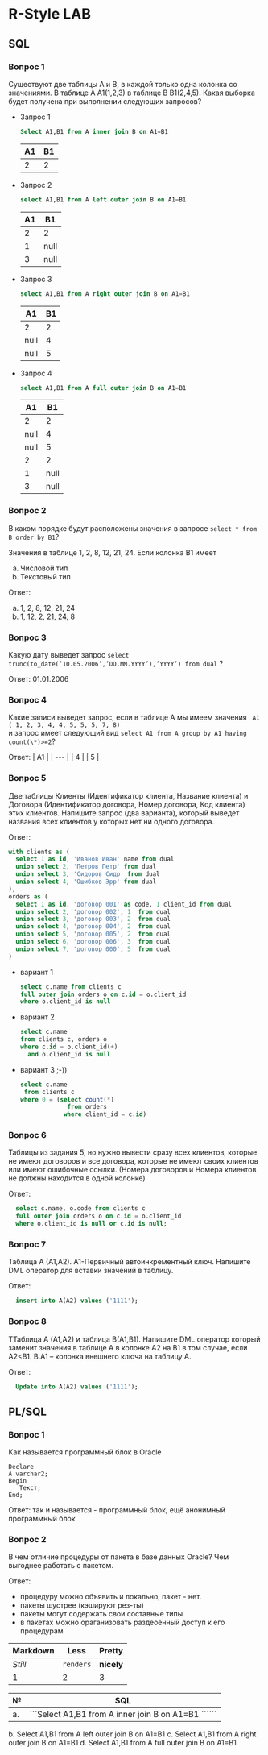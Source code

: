 # R-Style LAB

## SQL 

### Вопрос 1
Существуют две таблицы А и B, в каждой только одна колонка cо значениями. 
В таблице А A1(1,2,3) в таблице B B1(2,4,5). 
Какая выборка будет получена при выполнении следующих запросов? 
* Запрос 1
  ```sql 
  Select A1,B1 from A inner join B on A1=B1
  ```
  | A1 | B1 |
  | --- | --- |
  | 2 | 2 |
  
* Запрос 2
  ```sql 
  select A1,B1 from A left outer join B on A1=B1
  ```
  | A1 | B1 |
  | --- | --- |
  | 2 | 2 |
  | 1 | null |
  | 3 | null |
* Запрос 3
  ```sql 
  select A1,B1 from A right outer join B on A1=B1
  ```
  | A1 | B1 |
  | --- | --- |
  | 2 | 2 |
  | null | 4 |
  | null | 5 |
* Запрос 4
  ```sql 
  select A1,B1 from A full outer join B on A1=B1
  ```
  | A1 | B1 |
  | --- | --- |
  | 2 | 2 |
  | null | 4 |
  | null | 5 |
  | 2 | 2 |
  | 1 | null |
  | 3 | null |
  

### Вопрос 2
В каком порядке будут расположены значения в запросе ```select * from  B order by B1```?  

Значения в таблице 1, 2, 8, 12, 21, 24. Если колонка B1 имеет 
<ol type="a">
  <li>Числовой тип</li>
  <li>Текстовый тип</li>
</ol>
Ответ:
<ol type="a">
  <li>1, 2, 8, 12, 21, 24</li>
  <li>1, 12, 2, 21, 24, 8</li>
</ol>


### Вопрос 3
Какую дату выведет запрос ``` select trunc(to_date(’10.05.2006’,’DD.MM.YYYY’),’YYYY’) from dual ``` ?

Ответ: 01.01.2006


### Вопрос 4
Какие записи выведет запрос, если в таблице А мы имеем значения ``` A1 ( 1, 2, 3, 4, 4, 5, 5, 5, 7, 8)```  
и запрос имеет следующий вид ```select A1 from A group by A1 having count(\*)>=2```?

Ответ:
| A1 |
| --- | 
| 4 | 
| 5 | 


### Вопрос 5
Две таблицы Клиенты (Идентификатор клиента, Название клиента) 
и Договора (Идентификатор договора, Номер договора, Код клиента) этих клиентов. 
Напишите запрос (два варианта), который выведет названия всех клиентов у которых нет ни одного договора. 

Ответ:
```sql 
with clients as (
  select 1 as id, 'Иванов Иван' name from dual
  union select 2, 'Петров Петр' from dual
  union select 3, 'Сидоров Сидр' from dual
  union select 4, 'Ошибков Эрр' from dual
), 
orders as (
  select 1 as id, 'договор 001' as code, 1 client_id from dual
  union select 2, 'договор 002', 1  from dual
  union select 3, 'договор 003', 2  from dual
  union select 4, 'договор 004', 2  from dual
  union select 5, 'договор 005', 2  from dual
  union select 6, 'договор 006', 3  from dual
  union select 7, 'договор 000', 5  from dual
)
```
* вариант 1
  ```sql 
  select c.name from clients c 
  full outer join orders o on c.id = o.client_id 
  where o.client_id is null
  ```
* вариант 2
  ```sql 
  select c.name 
  from clients c, orders o
  where c.id = o.client_id(+)
    and o.client_id is null
  ```
* вариант 3 ;-))
  ```sql 
  select c.name 
   from clients c
  where 0 = (select count(*) 
               from orders 
              where client_id = c.id)
  ```



### Вопрос 6
Таблицы из задания 5, но нужно вывести сразу всех клиентов, которые не имеют договоров и все договора, которые не имеют своих клиентов или имеют ошибочные ссылки. (Номера договоров и Номера клиентов не должны находится в одной колонке)

Ответ:
```sql 
  select c.name, o.code from clients c 
  full outer join orders o on c.id = o.client_id 
  where o.client_id is null or c.id is null;
```


### Вопрос 7
Таблица A (A1,A2). A1-Первичный автоинкрементный ключ. Напишите DML оператор для вставки значений в таблицу. 

Ответ:
```sql 
  insert into A(A2) values ('1111');
```


### Вопрос 8
ТТаблица A (A1,A2) и таблица B(A1,B1). Напишите DML оператор который заменит значения в таблице А в колонке А2 на B1 
в том случае, если A2<B1. B.A1 – колонка внешнего  ключа на таблицу А.

Ответ:
```sql 
  Update into A(A2) values ('1111');
```


## PL/SQL 

### Вопрос 1
Как называется программный блок в Oracle 
```plsql 
Declare 
A varchar2;
Begin
   Текст;
End;
```

Ответ:
так и называется - программный блок, ещё анонимный программный блок


### Вопрос 2
В чем отличие процедуры от пакета в базе данных Oracle? Чем выгоднее работать с пакетом.

Ответ:
* процедуру можно объявить и локально, пакет - нет.
* пакеты шустрее (кэшируют рез-ты)
* пакеты могут содержать свои составные типы
* в пакетах можно ораганизовать раздеоённый доступ к его процедурам






Markdown | Less | Pretty
--- | --- | ---
*Still* | `renders` | **nicely**
1 | 2 | 3

 № | SQL
--- | --- 
а. |   ```Select A1,B1 from A inner join B on A1=B1 `````` 



b.	Select A1,B1 from A left outer join B on A1=B1
c.	Select A1,B1 from A right outer join B on A1=B1
d.	Select A1,B1 from A full outer join B on A1=B1

